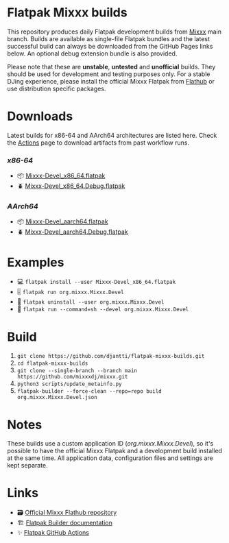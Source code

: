 # Flatpak Mixxx builds

This repository produces daily Flatpak development builds from [Mixxx](https://www.mixxx.org) main branch. Builds are available as single-file Flatpak bundles and the latest successful build can always be downloaded from the GitHub Pages links below. An optional debug extension bundle is also provided.

Please note that these are **unstable**, **untested** and **unofficial** builds. They should be used for development and testing purposes only. For a stable DJing experience, please install the official Mixxx Flatpak from [Flathub](https://flathub.org/apps/org.mixxx.Mixxx) or use distribution specific packages.

# Downloads

Latest builds for x86-64 and AArch64 architectures are listed here. Check the [Actions](https://github.com/djantti/flatpak-mixxx-builds/actions) page to download artifacts from past workflow runs.

### *x86-64*

- 📦 [Mixxx-Devel_x86_64.flatpak](https://djantti.github.io/flatpak-mixxx-builds/Mixxx-Devel_x86_64.flatpak)
- 🪲 [Mixxx-Devel_x86_64.Debug.flatpak](https://djantti.github.io/flatpak-mixxx-builds/Mixxx-Devel_x86_64.Debug.flatpak)

### *AArch64*

- 📦 [Mixxx-Devel_aarch64.flatpak](https://djantti.github.io/flatpak-mixxx-builds/Mixxx-Devel_aarch64.flatpak)
- 🪲 [Mixxx-Devel_aarch64.Debug.flatpak](https://djantti.github.io/flatpak-mixxx-builds/Mixxx-Devel_aarch64.Debug.flatpak)

# Examples

- 💻 `flatpak install --user Mixxx-Devel_x86_64.flatpak`
- 🎚️ `flatpak run org.mixxx.Mixxx.Devel`
- 🧹 `flatpak uninstall --user org.mixxx.Mixxx.Devel`
- 🔎 `flatpak run --command=sh --devel org.mixxx.Mixxx.Devel`

# Build

1. `git clone https://github.com/djantti/flatpak-mixxx-builds.git`
2. `cd flatpak-mixxx-builds`
3. `git clone --single-branch --branch main https://github.com/mixxxdj/mixxx.git`
4. `python3 scripts/update_metainfo.py`
5. `flatpak-builder --force-clean --repo=repo build org.mixxx.Mixxx.Devel.json`

# Notes

These builds use a custom application ID (*org.mixxx.Mixxx.Devel*), so it's possible to have the official Mixxx Flatpak and a development build installed at the same time. All application data, configuration files and settings are kept separate.

# Links

- 🗃️ [Official Mixxx Flathub repository](https://github.com/flathub/org.mixxx.Mixxx)
- 🏗️ [Flatpak Builder documentation](https://docs.flatpak.org/en/latest/flatpak-builder.html)
- ✨ [Flatpak GitHub Actions](https://github.com/flatpak/flatpak-github-actions)
